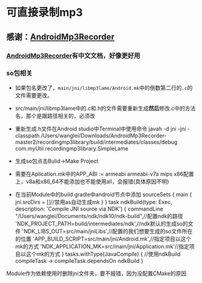 # 可直接录制mp3
## 感谢：[AndroidMp3Recorder](https://github.com/telescreen/AndroidMp3Recorder)
### [AndroidMp3Recorder](https://github.com/telescreen/AndroidMp3Recorder)有中文文档，好像更好用



### so包相关

* 如果包名更改了，```main/jni/libmp3lame/Android.mk```中的倒数第二行的```.c```的文件需要更改。

* src/main/jni/libmp3lame中的.c和.h的文件需要重新生成**然后**修改.c中的方法名，那个是跟路径相关的，必须改

* 重新生成.h文件在Android studio中Terminal中使用命令
javah -d jni -jni -classpath /Users/wanglei/Downloads/AndroidMp3Recorder-master2/recordingmp3library/build/intermediates/classes/debug com.myUtil.recordingmp3library.SimpleLame

* 生成so包点击Bulid->Make Project
* 需要在Aplication.mk中的APP_ABI := armeabi armeabi-v7a mips x86配置上，v8a和x86_64不能添加也不能使用all，会报错(具体原因不明)

* 在当前Module中的build.gradle中android节点中添加
 sourceSets {
        main {
            jni.srcDirs = []//禁用as自动生成mk
        }
    }
    task ndkBuild(type: Exec, description: 'Compile JNI source via NDK') {
        commandLine "/Users/wanglei/Documents/ndk/ndk10/ndk-build",//配置ndk的路径
                'NDK_PROJECT_PATH=build/intermediates/ndk',//ndk默认的生成so的文件
                'NDK_LIBS_OUT=src/main/jniLibs',//配置的我们想要生成的so文件所在的位置
                'APP_BUILD_SCRIPT=src/main/jni/Android.mk',//指定项目以这个mk的方式
                'NDK_APPLICATION_MK=src/main/jni/Application.mk'//指定项目以这个mk的方式
    }
    tasks.withType(JavaCompile) {
            //使用ndkBuild
        compileTask -> compileTask.dependsOn ndkBuild
    }

Module作为依赖使用时删除jni文件夹，要不报错，因为没配置CMake的原因



